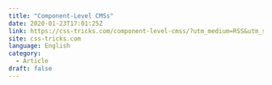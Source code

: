 ```yaml
---
title: "Component-Level CMSs"
date: 2020-01-23T17:01:25Z
link: https://css-tricks.com/component-level-cmss/?utm_medium=RSS&utm_source=news.12bit.vn
site: css-tricks.com
language: English
category:
  - Article
draft: false
---
```

